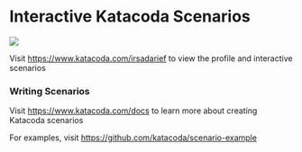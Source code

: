 # Interactive Katacoda Scenarios

[![](http://shields.katacoda.com/katacoda/irsadarief/count.svg)](https://www.katacoda.com/irsadarief "Get your profile on Katacoda.com")

Visit https://www.katacoda.com/irsadarief to view the profile and interactive scenarios

### Writing Scenarios
Visit https://www.katacoda.com/docs to learn more about creating Katacoda scenarios

For examples, visit https://github.com/katacoda/scenario-example

